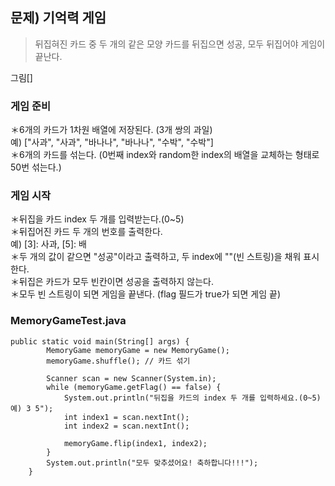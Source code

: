 ## 문제) 기억력 게임
> 뒤집혀진 카드 중 두 개의 같은 모양 카드를 뒤집으면 성공, 모두 뒤집어야 게임이 끝난다.   

그림[]
 ### 게임 준비  
＊6개의 카드가 1차원 배열에 저장된다. (3개 쌍의 과일)  
예) ["사과", "사과", "바나나", "바나나", "수박", "수박"]    
＊6개의 카드를 섞는다. (0번째 index와 random한 index의 배열을 교체하는 형태로 50번 섞는다.)  
  
### 게임 시작  
＊뒤집을 카드 index 두 개를 입력받는다.(0~5)  
＊뒤집어진 카드 두 개의 번호를 출력한다.  
 예) [3]: 사과, [5]: 배  
＊두 개의 값이 같으면 "성공"이라고 출력하고, 두 index에 ""(빈 스트링)을 채워 표시한다.  
＊뒤집은 카드가 모두 빈칸이면 성공을 출력하지 않는다.  
＊모두 빈 스트링이 되면 게임을 끝낸다. (flag 필드가 true가 되면 게임 끝)  
  
### MemoryGameTest.java  
```
public static void main(String[] args) {
		MemoryGame memoryGame = new MemoryGame();
		memoryGame.shuffle(); // 카드 섞기
		
		Scanner scan = new Scanner(System.in);
		while (memoryGame.getFlag() == false) {
			System.out.println("뒤집을 카드의 index 두 개를 입력하세요.(0~5) 예) 3 5");
			int index1 = scan.nextInt();
			int index2 = scan.nextInt();
			
			memoryGame.flip(index1, index2);
		}
		System.out.println("모두 맞추셨어요! 축하합니다!!!");
	}
```
